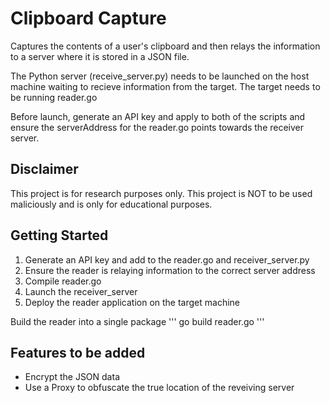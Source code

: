 # Clipboard Capture

Captures the contents of a user's clipboard and then relays the information to a server where it is stored in a JSON file.

The Python server (receive_server.py) needs to be launched on the host machine waiting to recieve information from the target. The target needs to be running reader.go

Before launch, generate an API key and apply to both of the scripts and ensure the serverAddress for the reader.go points towards the receiver server.

## Disclaimer
This project is for research purposes only. This project is NOT to be used maliciously and is only for educational purposes.


## Getting Started

1) Generate an API key and add to the reader.go and receiver_server.py
2) Ensure the reader is relaying information to the correct server address
3) Compile reader.go
4) Launch the receiver_server
5) Deploy the reader application on the target machine

Build the reader into a single package
'''
go build reader.go
'''


## Features to be added

- Encrypt the JSON data
- Use a Proxy to obfuscate the true location of the reveiving server